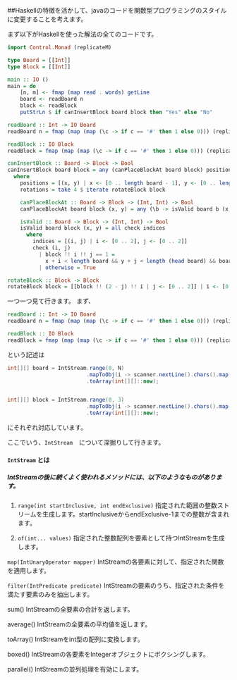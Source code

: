 ##Haskellの特徴を活かして、javaのコードを関数型プログラミングのスタイルに変更することを考えます。

まず以下がHaskellを使った解法の全てのコードです。

```haskell
import Control.Monad (replicateM)

type Board = [[Int]]
type Block = [[Int]]

main :: IO ()
main = do
    [n, m] <- fmap (map read . words) getLine
    board <- readBoard n
    block <- readBlock
    putStrLn $ if canInsertBlock board block then "Yes" else "No"

readBoard :: Int -> IO Board
readBoard n = fmap (map (map (\c -> if c == '#' then 1 else 0))) (replicateM n getLine)

readBlock :: IO Block
readBlock = fmap (map (map (\c -> if c == '#' then 1 else 0))) (replicateM 3 getLine)

canInsertBlock :: Board -> Block -> Bool
canInsertBlock board block = any (canPlaceBlockAt board block) positions
  where
    positions = [(x, y) | x <- [0 .. length board - 1], y <- [0 .. length (head board) - 1]]
    rotations = take 4 $ iterate rotateBlock block

    canPlaceBlockAt :: Board -> Block -> (Int, Int) -> Bool
    canPlaceBlockAt board block (x, y) = any (\b -> isValid board b (x, y)) rotations

    isValid :: Board -> Block -> (Int, Int) -> Bool
    isValid board block (x, y) = all check indices
      where
        indices = [(i, j) | i <- [0 .. 2], j <- [0 .. 2]]
        check (i, j)
          | block !! i !! j == 1 =
            x + i < length board && y + j < length (head board) && board !! (x + i) !! (y + j) == 0
          | otherwise = True

rotateBlock :: Block -> Block
rotateBlock block = [[block !! (2 - j) !! i | j <- [0 .. 2]] | i <- [0 .. 2]]


```
一つ一つ見て行きます。
まず、
```haskell
readBoard :: Int -> IO Board
readBoard n = fmap (map (map (\c -> if c == '#' then 1 else 0))) (replicateM n getLine)

readBlock :: IO Block
readBlock = fmap (map (map (\c -> if c == '#' then 1 else 0))) (replicateM 3 getLine)

```
という記述は

```Java
int[][] board = IntStream.range(0, N)
                         .mapToObj(i -> scanner.nextLine().chars().map(c -> c == '#' ? 1 : 0).toArray())
                         .toArray(int[][]::new);


int[][] block = IntStream.range(0, 3)
                         .mapToObj(i -> scanner.nextLine().chars().map(c -> c == '#' ? 1 : 0).toArray())
                         .toArray(int[][]::new);

```
にそれぞれ対応しています。

ここでいう、`IntStream`　について深掘りして行きます。

#### `IntStream` とは
##### IntStreamの後に続くよく使われるメソッドには、以下のようなものがあります。

1. `range(int startInclusive, int endExclusive)`
指定された範囲の整数ストリームを生成します。startInclusiveからendExclusive-1までの整数が含まれます。

2. `of(int... values)`
指定された整数配列を要素として持つIntStreamを生成します。

`map(IntUnaryOperator mapper)`
IntStreamの各要素に対して、指定された関数を適用します。

`filter(IntPredicate predicate)`
IntStreamの要素のうち、指定された条件を満たす要素のみを抽出します。

sum()
IntStreamの全要素の合計を返します。

average()
IntStreamの全要素の平均値を返します。

toArray()
IntStreamをint型の配列に変換します。

boxed()
IntStreamの各要素をIntegerオブジェクトにボクシングします。

parallel()
IntStreamの並列処理を有効にします。


